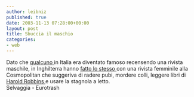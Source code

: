 ```yaml
---
author: leibniz
published: true
date: 2003-11-13 07:28:00+00:00
layout: post
title: Sbuccia il maschio
categories:
- web
---
```

Dato che  [ qualcuno ](http://www.selvaggialucarelli.it/diario/pensiero.asp?pensiero=497)in Italia era diventato famoso recensendo una rivista maschile, in Inghilterra hanno  [ fatto lo stesso ](http://www.upsaid.com/eurotrash/index.php?action=viewcom&id=153)con una rivista femminile alla Cosmopolitan che suggeriva di radere pubi, mordere colli, leggere libri di  [ Harold Robbins ](http://www.amazon.com/exec/obidos/search-handle-url/index=books&field-author=Robbins%2C%20Harold/002-3290297-2652823)e usare la stagnola a letto.   
Selvaggia - Eurotrash
